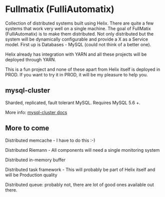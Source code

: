 Fullmatix (FulliAutomatix)
==========================

Collection of distributed systems built using Helix. There are quite a few systems that work very well on a single machine. The goal of FullMatix (FulliAutomatix) is to make them distributed. Not only distributed but the system will be dynamically configurable and provide a X as a Service model. First up is Databases - MySQL (could not think of a better one). 

Helix already has integration with YARN and all these projects will be deployed through YARN.

This is a fun project and none of these apart from Helix itself is deployed in PROD. If you want to try it in PROD, it will be my pleasure to help you.

mysql-cluster
------------------

Sharded, replicated, fault tolerant MySQL. Requires MySQL 5.6 +. 

More info: [mysql-cluster docs](mysql-cluster/README.md)


More to come
-------------

Distributed memcache - I have to do this :-)

Distributed Riemann - All components will need a single monitoring system

Distributed in-memory buffer 

Distributed task framework - This will probably be part of Helix itself and will be Production quality

Distributed queue: probably not, there are lot of good ones available out there.



